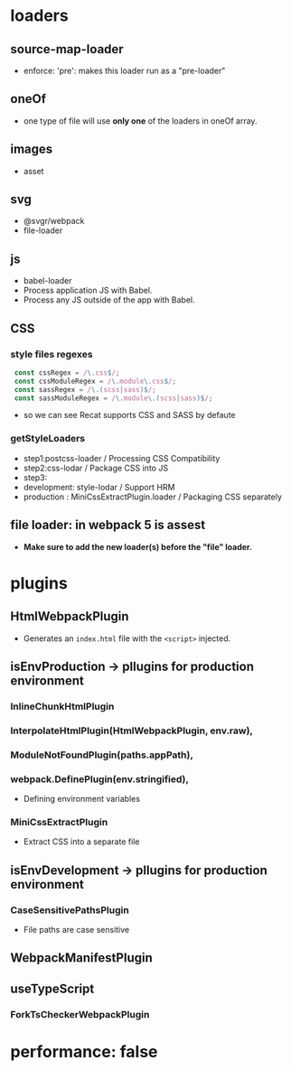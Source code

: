# loaders
## source-map-loader
- enforce: 'pre': makes this loader run as a "pre-loader"
## oneOf
- one type of file will use **only one** of the loaders in oneOf array.
## images
- asset
## svg
- @svgr/webpack 
- file-loader
## js
- babel-loader
 - Process application JS with Babel.
 - Process any JS outside of the app with Babel.
## CSS
### style files regexes
```js
 const cssRegex = /\.css$/;
 const cssModuleRegex = /\.module\.css$/;
 const sassRegex = /\.(scss|sass)$/;
 const sassModuleRegex = /\.module\.(scss|sass)$/;
 ```
 - so we can see Recat supports CSS and SASS by defaute 
### getStyleLoaders
- step1:postcss-loader / Processing CSS Compatibility
- step2:css-lodar / Package CSS into JS
- step3:
 - development: style-lodar / Support HRM
 - production : MiniCssExtractPlugin.loader / Packaging CSS separately
## file loader: in webpack 5 is assest
- **Make sure to add the new loader(s) before the "file" loader.**

# plugins
## HtmlWebpackPlugin
- Generates an `index.html` file with the `<script>` injected.

## isEnvProduction -> pllugins for production environment
### InlineChunkHtmlPlugin
### InterpolateHtmlPlugin(HtmlWebpackPlugin, env.raw),
### ModuleNotFoundPlugin(paths.appPath),
### webpack.DefinePlugin(env.stringified),
- Defining environment variables
### MiniCssExtractPlugin
- Extract CSS into a separate file
## isEnvDevelopment -> pllugins for production environment
### CaseSensitivePathsPlugin
- File paths are case sensitive
## WebpackManifestPlugin
## useTypeScript
### ForkTsCheckerWebpackPlugin
# performance: false
